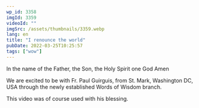 ```yaml
---
wp_id: 3358
imgId: 3359
videoId: ""
imgSrc: /assets/thumbnails/3359.webp
lang: en
title: "I renounce the world"
pubDate: 2022-03-25T10:25:57
tags: ["wow"]
---
```


<p>In the name of the Father, the Son, the Holy Spirit one God Amen </p>
<p>We are excited to be with Fr. Paul Guirguis, from St. Mark, Washington DC, USA through the newly established Words of Wisdom branch.</p>
<p>This video was of course used with his blessing. </p>
